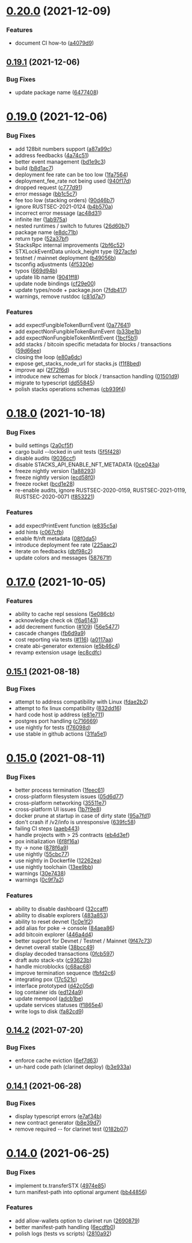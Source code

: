 # [0.20.0](https://github.com/hirosystems/clarinet/compare/v0.19.1...v0.20.0) (2021-12-09)


### Features

* document CI how-to ([a4079d9](https://github.com/hirosystems/clarinet/commit/a4079d96dd762ae85804bd1d8b116eac75447dac))

## [0.19.1](https://github.com/hirosystems/clarinet/compare/v0.19.0...v0.19.1) (2021-12-06)


### Bug Fixes

* update package name ([6477408](https://github.com/hirosystems/clarinet/commit/647740816577ba7faa978281ac83fc3485e929fa))

# [0.19.0](https://github.com/hirosystems/clarinet/compare/v0.18.3...v0.19.0) (2021-12-06)


### Bug Fixes

* add 128bit numbers support ([a87a99c](https://github.com/hirosystems/clarinet/commit/a87a99c99e8377d7cef0eeb331dd537702dae588))
* address feedbacks ([4a74c51](https://github.com/hirosystems/clarinet/commit/4a74c51f592ac68fd6948d7818fa5ff18f9eb7d2))
* better event management ([bd1e9c3](https://github.com/hirosystems/clarinet/commit/bd1e9c30e87b78af99178f4144a9ae47032d7f9f))
* build ([b8d1ac7](https://github.com/hirosystems/clarinet/commit/b8d1ac727dd6ce4d84032044ca3c6372cfe33774))
* deployment fee rate can be too low ([1fa7564](https://github.com/hirosystems/clarinet/commit/1fa756426f12689aace74b46a23e6bbaec10597d))
* deployment_fee_rate not being used ([940f17d](https://github.com/hirosystems/clarinet/commit/940f17dbb4e33fe315bf9e799503d61974d3a236))
* dropped request ([c777d91](https://github.com/hirosystems/clarinet/commit/c777d9122a5e0323e26be4c0c609fa391a1be5e3))
* error message ([bb1c5c7](https://github.com/hirosystems/clarinet/commit/bb1c5c7de89622fc04fff85172780d676501cfa7))
* fee too low (stacking orders) ([90d46b7](https://github.com/hirosystems/clarinet/commit/90d46b759dd17f22da7c12a3cae954523b7c62a7))
* ignore RUSTSEC-2021-0124 ([b4b570a](https://github.com/hirosystems/clarinet/commit/b4b570a20a7115a8b8ae3b5fe0616777beca2d3d))
* incorrect error message ([ac48d31](https://github.com/hirosystems/clarinet/commit/ac48d318a84bd0515640ec09fab22f8dd50cee3d))
* infinite iter ([1ab975a](https://github.com/hirosystems/clarinet/commit/1ab975aeee561baa6813f06db24f0025d532a3eb))
* nested runtimes / switch to futures ([26d60b7](https://github.com/hirosystems/clarinet/commit/26d60b7d9a04b6c5fcd7971fe0f64feaf7ea3d9f))
* package name ([e8dc71b](https://github.com/hirosystems/clarinet/commit/e8dc71bcb374f02c3c553d3d850ba7b2b68f0ab3))
* return type ([52a37bf](https://github.com/hirosystems/clarinet/commit/52a37bfc2cb23942c96b8696253180de96d81ecd))
* StacksRpc internal improvements ([2bf6c52](https://github.com/hirosystems/clarinet/commit/2bf6c52d44ccf2d4f68bee407fba61074286fa50))
* STXLockEventData unlock_height type ([927acfe](https://github.com/hirosystems/clarinet/commit/927acfe9ed4069725bc1b8313e968883bb6b8b62))
* testnet / mainnet deployment ([b49056b](https://github.com/hirosystems/clarinet/commit/b49056ba4db966c86086f05bf25ec03f4a02e423))
* tsconfig adjustments ([4f5320e](https://github.com/hirosystems/clarinet/commit/4f5320e23030099add3ee12eabbb92c58975d82f))
* typos ([669d94b](https://github.com/hirosystems/clarinet/commit/669d94b2c183f1ae641d77a61ff4125eda5c4a66))
* update lib name ([9041ff8](https://github.com/hirosystems/clarinet/commit/9041ff829f8edff19a50e8c7aa3e8bf017b70c07))
* update node bindings ([cf29e00](https://github.com/hirosystems/clarinet/commit/cf29e00a757a35b603d06b8140b343d3ba843f72))
* update types/node + package.json ([7fdb417](https://github.com/hirosystems/clarinet/commit/7fdb417fbe39c1e0d5d7f7124ceba03c9ecb8250))
* warnings, remove rustdoc ([c81d7a7](https://github.com/hirosystems/clarinet/commit/c81d7a7f0b887b9cb23642ec3232fd11a638d563))


### Features

* add expectFungibleTokenBurnEvent ([0a77641](https://github.com/hirosystems/clarinet/commit/0a77641d685d53eeda2db0e0c79e37415409a3a4))
* add expectNonFungibleTokenBurnEvent ([b33be1b](https://github.com/hirosystems/clarinet/commit/b33be1ba31d57f0845ef2e2c5439b40988dc0bf4))
* add expectNonFungibleTokenMintEvent ([1bcf5b1](https://github.com/hirosystems/clarinet/commit/1bcf5b1aa2eb7a574c68229c89c9cc5a38ad722b))
* add stacks / bitcoin specific metadata for blocks / transactions ([59d66ee](https://github.com/hirosystems/clarinet/commit/59d66eec7fdbc63f29bdf041caaedff28b22969e))
* closing the loop ([e80a6dc](https://github.com/hirosystems/clarinet/commit/e80a6dc434042307375639d9b831b06b79c0f3c8))
* expose get_stacks_node_url for stacks.js ([f1f8bed](https://github.com/hirosystems/clarinet/commit/f1f8bed146add3c0ecbfdaf0ab4db3b3b5b4c21a))
* improve api ([2f72f6d](https://github.com/hirosystems/clarinet/commit/2f72f6dc70142670a2ac0acbf11394d01f34518b))
* introduce new schemas for block / transaction handling ([01501d9](https://github.com/hirosystems/clarinet/commit/01501d97d4da55b64f090365353b3d4e8f2a73d6))
* migrate to typescript ([dd55845](https://github.com/hirosystems/clarinet/commit/dd55845ab554958a0e7b73fc447efdbb473a1c49))
* polish stacks operations schemas ([cb939f4](https://github.com/hirosystems/clarinet/commit/cb939f4b550514dbae5a27aafd5c254063c1dcd0))

# [0.18.0](https://github.com/hirosystems/clarinet/compare/v0.17.0...v0.18.0) (2021-10-18)


### Bug Fixes

* build settings ([2a0cf5f](https://github.com/hirosystems/clarinet/commit/2a0cf5f4365760c5b40ceb9bf8db9d6ebec2a80e))
* cargo build --locked in unit tests ([5f5f428](https://github.com/hirosystems/clarinet/commit/5f5f428078fc3e7d6818ce51b4577242df9b58fe))
* disable audits ([9036ccf](https://github.com/hirosystems/clarinet/commit/9036ccf9e63b6888228c535761e1ba5984f50623))
* disable STACKS_API_ENABLE_NFT_METADATA ([0ce043a](https://github.com/hirosystems/clarinet/commit/0ce043a59ef8bbe014f4d15bbb479c80d8dd6741))
* freeze nightly version ([1a88293](https://github.com/hirosystems/clarinet/commit/1a88293a20db656107528a96e3708f6c7f2d190f))
* freeze nightly version ([ecd58f0](https://github.com/hirosystems/clarinet/commit/ecd58f066fd04d8bede19a682d5af88d25616f31))
* freeze rocket ([bcd1e28](https://github.com/hirosystems/clarinet/commit/bcd1e289c5caaaf7697d3bd54d480e97ab9492fb))
* re-enable audits, ignore RUSTSEC-2020-0159, RUSTSEC-2021-0119, RUSTSEC-2020-0071 ([f853221](https://github.com/hirosystems/clarinet/commit/f853221cf73fe542d309f7b6b83ba62f569e0fe7))


### Features

* add expectPrintEvent function ([e835c5a](https://github.com/hirosystems/clarinet/commit/e835c5a9c7294b420e74abac0d216deb93d1d8c9))
* add hints ([c067cfb](https://github.com/hirosystems/clarinet/commit/c067cfb97da46f60f2b3b9783af8ab0b51a1f3d0))
* enable ft/nft metadata ([08f0da5](https://github.com/hirosystems/clarinet/commit/08f0da5d465feb7b800a41942f42b6e0d31a5b2c))
* introduce deployment fee rate ([225aac2](https://github.com/hirosystems/clarinet/commit/225aac2e428b8cbb025f5f224a171e4f8bfffdc2))
* iterate on feedbacks ([dbf98c2](https://github.com/hirosystems/clarinet/commit/dbf98c214ec02836b7212ac8ac7f0edb30b5b588))
* update colors and messages ([587671f](https://github.com/hirosystems/clarinet/commit/587671f3e40483c61207e561155f1af7864f7c74))

# [0.17.0](https://github.com/hirosystems/clarinet/compare/v0.16.0...v0.17.0) (2021-10-05)


### Features

* ability to cache repl sessions ([5e086cb](https://github.com/hirosystems/clarinet/commit/5e086cbf5bf173db034eea256bf617e3ab5efdee))
* acknowledge check ok ([f6a6143](https://github.com/hirosystems/clarinet/commit/f6a6143f7cb1ce2157ca8d0800588bee7797d428))
* add decrement function ([#109](https://github.com/hirosystems/clarinet/issues/109)) ([56e5477](https://github.com/hirosystems/clarinet/commit/56e54770e1a6965686554e6a872715ee8f0cca85))
* cascade changes ([fb6d9a9](https://github.com/hirosystems/clarinet/commit/fb6d9a9224417d4078c1dbbc46c7a874d623651b))
* cost reporting via tests ([#116](https://github.com/hirosystems/clarinet/issues/116)) ([a0117aa](https://github.com/hirosystems/clarinet/commit/a0117aad7ab17e4c36c0568fb10c0b631d39c263))
* create abi-generator extension ([e5b46c4](https://github.com/hirosystems/clarinet/commit/e5b46c4e6865adb1e6524e7865508ab7a35aa865))
* revamp extension usage ([ec8cdfc](https://github.com/hirosystems/clarinet/commit/ec8cdfc9fb86bbc5bbdb381fa10982dd2ba82581))

## [0.15.1](https://github.com/hirosystems/clarinet/compare/v0.15.0...v0.15.1) (2021-08-18)


### Bug Fixes

* attempt to address compatibility with Linux ([fdae2b2](https://github.com/hirosystems/clarinet/commit/fdae2b2930363fd6765b03ccfef7051270059ca0))
* attempt to fix linux compatibility ([832dd16](https://github.com/hirosystems/clarinet/commit/832dd16dc2ac4b8e51f06df3e11078dfaaa991de))
* hard code host ip address ([e81e711](https://github.com/hirosystems/clarinet/commit/e81e7113dd7fdad2bb439700c19a4e11ad1bd1b1))
* postgres port handling ([c716669](https://github.com/hirosystems/clarinet/commit/c716669a739b99b8fdc78ac951718021885e8891))
* use nightly for tests ([f76098d](https://github.com/hirosystems/clarinet/commit/f76098dbddda254b67953b4e9af5218dee06ea7b))
* use stable in github actions ([31fa5e1](https://github.com/hirosystems/clarinet/commit/31fa5e1348414e03def9b5030c59cd1874374383))

# [0.15.0](https://github.com/hirosystems/clarinet/compare/v0.14.2...v0.15.0) (2021-08-11)


### Bug Fixes

* better process termination ([1feec61](https://github.com/hirosystems/clarinet/commit/1feec612bbdc91e689a1671f86f5774f8b8e504f))
* cross-platform filesystem issues ([05d6d77](https://github.com/hirosystems/clarinet/commit/05d6d77786660ed7f719cd7522c3432e562db348))
* cross-platform networking ([35511e7](https://github.com/hirosystems/clarinet/commit/35511e7ef8792ef42dd474208367fac349ccc255))
* cross-platform UI issues ([1b7f9e8](https://github.com/hirosystems/clarinet/commit/1b7f9e8a11aea44dca99c55f1f38eee32f5d200d))
* docker prune at startup in case of dirty state ([95a7fd1](https://github.com/hirosystems/clarinet/commit/95a7fd1aaa128fef4c94628dec610f1e83d870ea))
* don't crash if /v2/info is unresponsive ([639fc58](https://github.com/hirosystems/clarinet/commit/639fc58a0b31464b232ed29ba13fb3c7f048aea9))
* failing CI steps ([aaeb443](https://github.com/hirosystems/clarinet/commit/aaeb4430011c38a5daf0e6531a71ae42d9419600))
* handle projects with > 25 contracts ([eb4d3ef](https://github.com/hirosystems/clarinet/commit/eb4d3efb4f3deb7449a1817d0bc392106775bcb9))
* pox initialization ([6f8f16a](https://github.com/hirosystems/clarinet/commit/6f8f16a06f1066844aace7e9c970f39f1a452f35))
* tty -> none ([878f6a9](https://github.com/hirosystems/clarinet/commit/878f6a977cc0d8525c58015e7518efc048c6d8dc))
* use nightly ([55cbc77](https://github.com/hirosystems/clarinet/commit/55cbc771ae1f0c881c9fb692340eeb5c3df88e29))
* use nightly in Dockerfile ([12262ea](https://github.com/hirosystems/clarinet/commit/12262eae82893641489117817d7f82d2193b7d97))
* use nightly toolchain ([13ee9bb](https://github.com/hirosystems/clarinet/commit/13ee9bb35acaec12d21a641d33f0ef1c70f3b8e4))
* warnings ([30e7438](https://github.com/hirosystems/clarinet/commit/30e743841af179f7988af67604da39b0319b11a7))
* warnings ([0c9f7a2](https://github.com/hirosystems/clarinet/commit/0c9f7a2af8768688f41b51c0cf2cfa301a1c7099))


### Features

* ability to disable dashboard ([32ccaff](https://github.com/hirosystems/clarinet/commit/32ccaff18d3e1832bd352feb58c12facb5c279ff))
* ability to disable explorers ([483a853](https://github.com/hirosystems/clarinet/commit/483a853ada99976a0bc6a7f1a0be11eb1588d634))
* ability to reset devnet ([1c0e1f2](https://github.com/hirosystems/clarinet/commit/1c0e1f2ab65e1c9db0baf63e79585d4d706aa005))
* add alias for poke -> console ([84aea86](https://github.com/hirosystems/clarinet/commit/84aea86cae825e57950cf69b87b145732c7efb7a))
* add bitcoin explorer ([446a4d4](https://github.com/hirosystems/clarinet/commit/446a4d4976803a042ed7855a2d979d1100b13550))
* better support for Devnet / Testnet / Mainnet ([9f47c73](https://github.com/hirosystems/clarinet/commit/9f47c73da62d99a955e27a575aa3b13b39a43cc4))
* devnet overall stable ([38bcc49](https://github.com/hirosystems/clarinet/commit/38bcc49f2ab8764b2fc32021f6a043c91eb2955a))
* display decoded transactions ([0fcb597](https://github.com/hirosystems/clarinet/commit/0fcb597ae9c539238c4c0e8bae3c4573702324fa))
* draft auto stack-stx ([c93623b](https://github.com/hirosystems/clarinet/commit/c93623b7a9492a9e35c51dc93da3d43be118b734))
* handle microblocks ([c68ac68](https://github.com/hirosystems/clarinet/commit/c68ac68493076e6c7405ab42fb8500523469a32a))
* improve termination sequence ([fbfd2c6](https://github.com/hirosystems/clarinet/commit/fbfd2c64df5c1310ae679b34c81d2d88e84e8f7e))
* integrating pox ([17c521c](https://github.com/hirosystems/clarinet/commit/17c521c26499c80ff81745237b602312f774474d))
* interface prototyped ([d42c05d](https://github.com/hirosystems/clarinet/commit/d42c05de025456989f36062c57f6ceb694a7e6a2))
* log container ids ([ed124a9](https://github.com/hirosystems/clarinet/commit/ed124a9f775b45f7dfa28f1e6648cddab701e0b4))
* update mempool ([adcb1be](https://github.com/hirosystems/clarinet/commit/adcb1bef9d55aa4196d1130c85f77bd8cb7f69fb))
* update services statuses ([f1865e4](https://github.com/hirosystems/clarinet/commit/f1865e47b4fc32c9898069eff40dc537eabbc40e))
* write logs to disk ([fa82cd9](https://github.com/hirosystems/clarinet/commit/fa82cd9aca9c623635dac003b06d91fb40fab784))

## [0.14.2](https://github.com/hirosystems/clarinet/compare/v0.14.1...v0.14.2) (2021-07-20)


### Bug Fixes

* enforce cache eviction ([6ef7d63](https://github.com/hirosystems/clarinet/commit/6ef7d631b9e0661ae0c5bf4e0aa03c5dabfae4d7))
* un-hard code path (clarinet deploy) ([b3e933a](https://github.com/hirosystems/clarinet/commit/b3e933a1aaa58a656eebfb29624c51cf48ba18ab))

## [0.14.1](https://github.com/hirosystems/clarinet/compare/v0.14.0...v0.14.1) (2021-06-28)


### Bug Fixes

* display typescript errors ([e7af34b](https://github.com/hirosystems/clarinet/commit/e7af34b3061f8afa42d0788d5a47a149fb3885d6))
* new contract generator ([b8e39d7](https://github.com/hirosystems/clarinet/commit/b8e39d7aac1e8943f1c1a9ebb93f630688e9067a))
* remove required -- for clarinet test ([0182b07](https://github.com/hirosystems/clarinet/commit/0182b07a051001073f12573d2676e54fc833fca0))

# [0.14.0](https://github.com/hirosystems/clarinet/compare/v0.13.0...v0.14.0) (2021-06-25)


### Bug Fixes

* implement tx.transferSTX ([4974e85](https://github.com/hirosystems/clarinet/commit/4974e8592e208f619e9aca029db42625dffa09bf))
* turn manifest-path into optional argument ([bb44856](https://github.com/hirosystems/clarinet/commit/bb44856fd01abd4c4edbdd3ba92520f993d13772))


### Features

* add allow-wallets option to clarinet run ([2690879](https://github.com/hirosystems/clarinet/commit/269087994e0f4501485a1081fc55d8acfe3d4eea))
* better manifest-path handling ([6ecdfb0](https://github.com/hirosystems/clarinet/commit/6ecdfb063012a885f7ae62385d12a1089b2333a5))
* polish logs (tests vs scripts) ([2810a92](https://github.com/hirosystems/clarinet/commit/2810a92f22f3922b62242c38446d9f831a64177f))
